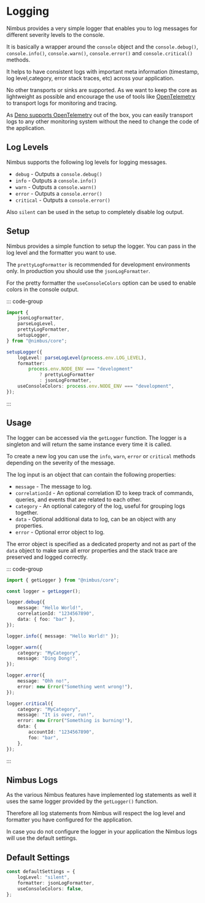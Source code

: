 # Logging

Nimbus provides a very simple logger that enables you to log messages for different severity levels to the console.

It is basically a wrapper around the `console` object and the `console.debug()`, `console.info()`, `console.warn()`, `console.error()` and `console.critical()` methods.

It helps to have consistent logs with important meta information (timestamp, log level,category, error stack traces, etc) across your application.

No other transports or sinks are supported. As we want to keep the core as lightweight as possible and encourage the use of tools like [OpenTelemetry](https://opentelemetry.io/) to transport logs for monitoring and tracing.

As [Deno supports OpenTelemetry](https://docs.deno.com/runtime/fundamentals/open_telemetry/) out of the box, you can easily transport logs to any other monitoring system without the need to change the code of the application.

## Log Levels

Nimbus supports the following log levels for logging messages.

-   `debug` - Outputs a `console.debug()`
-   `info` - Outputs a `console.info()`
-   `warn` - Outputs a `console.warn()`
-   `error` - Outputs a `console.error()`
-   `critical` - Outputs a `console.error()`

Also `silent` can be used in the setup to completely disable log output.

## Setup

Nimbus provides a simple function to setup the logger. You can pass in the log level and the formatter you want to use.

The `prettyLogFormatter` is recommended for development environments only. In production you should use the `jsonLogFormatter`.

For the pretty formatter the `useConsoleColors` option can be used to enable colors in the console output.

::: code-group

```typescript [main.ts]
import {
    jsonLogFormatter,
    parseLogLevel,
    prettyLogFormatter,
    setupLogger,
} from "@nimbus/core";

setupLogger({
    logLevel: parseLogLevel(process.env.LOG_LEVEL),
    formatter:
        process.env.NODE_ENV === "development"
            ? prettyLogFormatter
            : jsonLogFormatter,
    useConsoleColors: process.env.NODE_ENV === "development",
});
```

:::

## Usage

The logger can be accessed via the `getLogger` function.
The logger is a singleton and will return the same instance every time it is called.

To create a new log you can use the `info`, `warn`, `error` or `critical` methods depending on the severity of the message.

The log input is an object that can contain the following properties:

-   `message` - The message to log.
-   `correlationId` - An optional correlation ID to keep track of commands, queries, and events that are related to each other.
-   `category` - An optional category of the log, useful for grouping logs together.
-   `data` - Optional additional data to log, can be an object with any properties.
-   `error` - Optional error object to log.

The error object is specified as a dedicated property and not as part of the `data` object to make sure all error properties and the stack trace are preserved and logged correctly.

::: code-group

```typescript [logExample.ts]
import { getLogger } from "@nimbus/core";

const logger = getLogger();

logger.debug({
    message: "Hello World!",
    correlationId: "1234567890",
    data: { foo: "bar" },
});

logger.info({ message: "Hello World!" });

logger.warn({
    category: "MyCategory",
    message: "Ding Dong!",
});

logger.error({
    message: "Ohh no!",
    error: new Error("Something went wrong!"),
});

logger.critical({
    category: "MyCategory",
    message: "It is over, run!",
    error: new Error("Something is burning!"),
    data: {
        accountId: "1234567890",
        foo: "bar",
    },
});
```

:::

## Nimbus Logs

As the various Nimbus features have implemented log statements as well it uses the same logger provided by the `getLogger()` function.

Therefore all log statements from Nimbus will respect the log level and formatter you have configured for the application.

In case you do not configure the logger in your application the Nimbus logs will use the default settings.

## Default Settings

```typescript
const defaultSettings = {
    logLevel: "silent",
    formatter: jsonLogFormatter,
    useConsoleColors: false,
};
```
